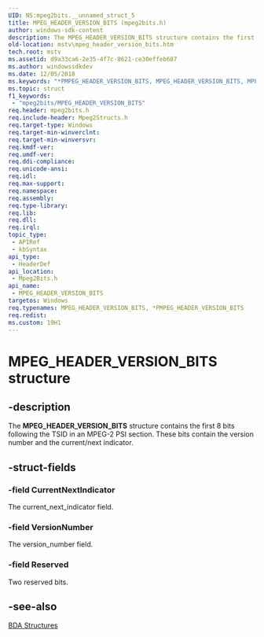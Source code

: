 ```yaml
---
UID: NS:mpeg2bits.__unnamed_struct_5
title: MPEG_HEADER_VERSION_BITS (mpeg2bits.h)
author: windows-sdk-content
description: The MPEG_HEADER_VERSION_BITS structure contains the first 8 bits following the TSID in an MPEG-2 PSI section. These bits contain the version number and the current/next indicator.
old-location: mstv\mpeg_header_version_bits.htm
tech.root: mstv
ms.assetid: d9a33ca6-2e35-4f7c-8621-ce30effeb687
ms.author: windowssdkdev
ms.date: 12/05/2018
ms.keywords: "*PMPEG_HEADER_VERSION_BITS, MPEG_HEADER_VERSION_BITS, MPEG_HEADER_VERSION_BITS structure [Microsoft TV Technologies], MPEG_HEADER_VERSION_BITSStructure, PMPEG_HEADER_VERSION_BITS, PMPEG_HEADER_VERSION_BITS structure pointer [Microsoft TV Technologies], mpeg2bits/MPEG_HEADER_VERSION_BITS, mpeg2bits/PMPEG_HEADER_VERSION_BITS, mstv.mpeg_header_version_bits"
ms.topic: struct
f1_keywords: 
 - "mpeg2bits/MPEG_HEADER_VERSION_BITS"
req.header: mpeg2bits.h
req.include-header: Mpeg2Structs.h
req.target-type: Windows
req.target-min-winverclnt: 
req.target-min-winversvr: 
req.kmdf-ver: 
req.umdf-ver: 
req.ddi-compliance: 
req.unicode-ansi: 
req.idl: 
req.max-support: 
req.namespace: 
req.assembly: 
req.type-library: 
req.lib: 
req.dll: 
req.irql: 
topic_type:
 - APIRef
 - kbSyntax
api_type:
 - HeaderDef
api_location:
 - Mpeg2Bits.h
api_name:
 - MPEG_HEADER_VERSION_BITS
targetos: Windows
req.typenames: MPEG_HEADER_VERSION_BITS, *PMPEG_HEADER_VERSION_BITS
req.redist: 
ms.custom: 19H1
---
```


# MPEG_HEADER_VERSION_BITS structure


## -description



The <b>MPEG_HEADER_VERSION_BITS</b> structure contains the first 8 bits following the TSID in an MPEG-2 PSI section. These bits contain the version number and the current/next indicator.




## -struct-fields




### -field CurrentNextIndicator

The current_next_indicator field.


### -field VersionNumber

The version_number field.


### -field Reserved

Two reserved bits.


## -see-also




<a href="https://docs.microsoft.com/previous-versions/windows/desktop/mstv/bda-structures">BDA Structures</a>
 

 

